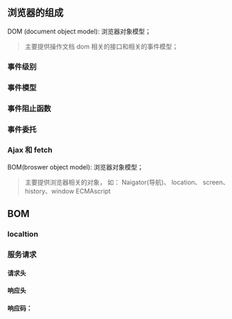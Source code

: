 ## 浏览器的组成

DOM (document object model): 浏览器对象模型；

> 主要提供操作文档 dom 相关的接口和相关的事件模型；

### 事件级别

### 事件模型

### 事件阻止函数

### 事件委托

### Ajax 和 fetch

BOM(broswer object model): 浏览器对象模型；

> 主要提供浏览器相关的对象， 如： Naigator(导航)、 location、 screen、 history、window
> ECMAscript

## BOM

### localtion

###

### 服务请求

#### 请求头

#### 响应头

#### 响应码：
